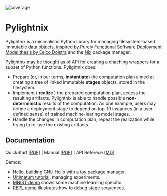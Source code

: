![coverage](https://codecov.io/gh/stagedml/pylightnix/branch/master/graph/badge.svg)

Pylightnix
==========

Pylightnix is a minimalistic Python library for managing filesystem-based
immutable data objects, inspired by [Purely Functional Software Deployment Model
thesis by Eelco Dolstra](https://edolstra.github.io/pubs/phd-thesis.pdf) and the
[Nix](https://nixos.org) package manager.

Pylightnix may be thought as of API for creating a chaching wrappers for a
subset of Python functions. Pylightnix does:

* Prepare (or, in our terms, **instantiate**) the computation plan aimed at
  creating a tree of linked immutable **stages** objects, stored in the
  filesystem.
* Implement ( **realize** ) the prepared computation plan, access the resulting
  artifacts. Pylightnix is able to handle possible **non-deterministic** results
  of the computation. As one example, users may define a deployment stage to
  depend on top-10 instances (in a user-defined sense) of trained
  machine-learing model stages.
* Handle the changes in computation plan, repeat the realization while trying to
  re-use the existing artifacts.

Documentation
-------------

QuickStart [[PDF]](https://raw.github.com/stagedml/pylightnix-docs/master/Pylightnix-QuickStart-latest.pdf) |
Manual [[PDF]](https://raw.github.com/stagedml/pylightnix-docs/master/Pylightnix-Manual-latest.pdf) |
API Referece [[MD]](./docs/Reference.md)

Demos:

* [Hello](./docs/demos/HELLO.md), building GNU Hello with a toy package manager.
* [Ultimatum tutorial](https://github.com/grwlf/ultimatum-game/blob/master/docs/Pylightnix.md),
  managing experiments.
* [MNIST demo](./docs/demos/MNIST.md) shows some machine learning specific.
* [REPL demo](./docs/demos/REPL.md) illustrates how to debug stage sequences.

